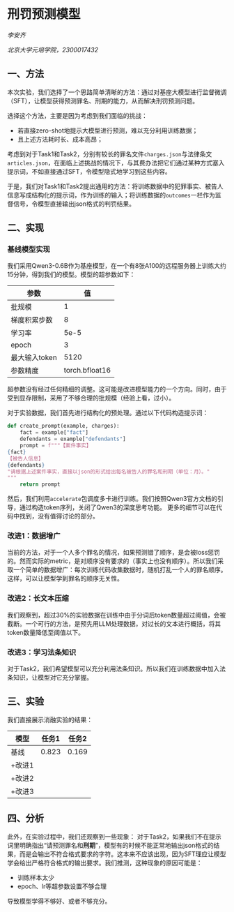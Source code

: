 # 刑罚预测模型
*李安齐*

*北京大学元培学院，2300017432*

## 一、方法

本次实验，我们选择了一个思路简单清晰的方法：通过对基座大模型进行监督微调（SFT），让模型获得预测罪名、刑期的能力，从而解决刑罚预测问题。

选择这个方法，主要是因为考虑到我们面临的挑战：
- 若直接zero-shot地提示大模型进行预测，难以充分利用训练数据；
- 且上述方法耗时长、成本高昂；

考虑到对于Task1和Task2，分别有较长的罪名文件`charges.json`与法律条文`articles.json`，在面临上述挑战的情况下，与其费办法把它们通过某种方式塞入提示词，不如直接通过SFT，令模型隐式地学习到这些内容。

于是，我们对Task1和Task2提出通用的方法：将训练数据中的犯罪事实、被告人信息写成结构化的提示词，作为训练的输入；将训练数据的`outcomes`一栏作为监督信号，令模型直接输出json格式的判罚结果。

## 二、实现

### 基线模型实现
我们采用Qwen3-0.6B作为基座模型，在一个有8张A100的远程服务器上训练大约15分钟，得到我们的模型。模型的超参数如下：

| 参数             | 值     |
|------------------|--------|
| 批规模       | 1      |
| 梯度积累步数 | 8      |
| 学习率    | 5e-5   |
| epoch           | 3      |
| 最大输入token       | 5120   |
| 参数精度 | torch.bfloat16 |

超参数没有经过任何精细的调整。这可能是改进模型能力的一个方向。同时，由于受到显存限制，采用了不够合理的批规模（经验上看，过小）。

对于实验数据，我们首先进行结构化的预处理。通过以下代码构造提示词：
```python
def create_prompt(example, charges):
    fact = example["fact"]
    defendants = example["defendants"]
    prompt = f"""【案件事实】
{fact}
【被告人信息】
{defendants}
"请根据上述案件事实，直接以json的形式给出每名被告人的罪名和刑期（单位：月）。"
"""
    return prompt
```

然后，我们利用`accelerate`包调度多卡进行训练。我们按照Qwen3官方文档的引导，通过构造token序列，关闭了Qwen3的深度思考功能。
更多的细节可以在代码中找到，没有值得讨论的部分。

### 改进1：数据增广

当前的方法，对于一个人多个罪名的情况，如果预测错了顺序，是会被loss惩罚的。然而实际的metric，是对顺序没有要求的（事实上也没有顺序）。所以我们采取一个简单的数据增广：每次训练代码收集数据时，随机打乱一个人的罪名顺序。这样，可以让模型学到罪名的顺序无关性。


### 改进2：长文本压缩

我们观察到，超过30%的实验数据在训练中由于分词后token数量超过阈值，会被截断。一个可行的方法，是预先用LLM处理数据，对过长的文本进行概括，将其token数量降低至阈值以下。

### 改进3：学习法条知识

对于Task2，我们希望模型可以充分利用法条知识。所以我们在训练数据中加入法条知识，让模型对它充分掌握。




## 三、实验

我们直接展示消融实验的结果：

| 模型 | 任务1 | 任务2 |
| --- | --- | --- |
| 基线 |  0.823 |0.169|
|+改进1|  |  |
|+改进2|  |  |
|+改进3|  |  |


## 四、分析



此外，在实验过程中，我们还观察到一些现象：
对于Task2，如果我们不在提示词里明确指出“请预测罪名和**刑期**”，模型有的时候不能正常地输出json格式的结果，而是会输出不符合格式要求的字符。这本来不应该出现，因为SFT理应让模型学会给出严格符合格式的输出要求。我们推测，这种现象的原因可能是：
- 训练样本太少
- epoch、lr等超参数设置不够合理

导致模型学得不够好、或者不够充分。